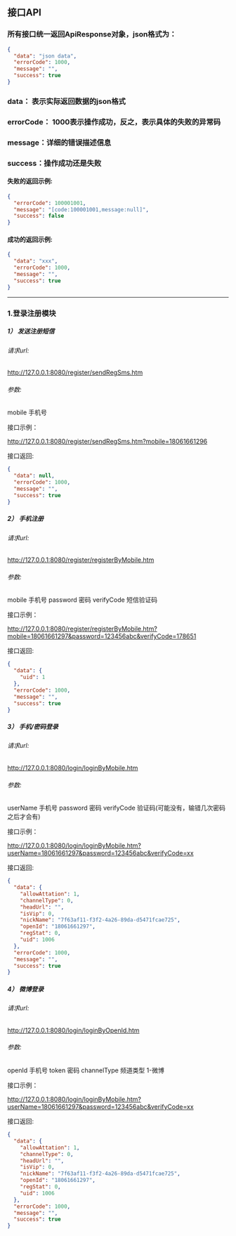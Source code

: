 ## 接口API

### 所有接口统一返回ApiResponse对象，json格式为：
```json
{
  "data": "json data",
  "errorCode": 1000,
  "message": "",
  "success": true
}
```

### data： 表示实际返回数据的json格式
### errorCode： 1000表示操作成功，反之，表示具体的失败的异常码
### message：详细的错误描述信息
### success：操作成功还是失败

#### 失败的返回示例:
```json
{
  "errorCode": 100001001,
  "message": "[code:100001001,message:null]",
  "success": false
}
```

#### 成功的返回示例:
```json
{
  "data": "xxx",
  "errorCode": 1000,
  "message": "",
  "success": true
}
```

--------- 
### 1.登录注册模块

##### 1）  发送注册短信

###### 请求url:
http://127.0.0.1:8080/register/sendRegSms.htm
###### 参数:
mobile 手机号 

接口示例：

http://127.0.0.1:8080/register/sendRegSms.htm?mobile=18061661296

接口返回:
```json
{
  "data": null,
  "errorCode": 1000,
  "message": "",
  "success": true
}
```

##### 2）  手机注册
  
###### 请求url:
http://127.0.0.1:8080/register/registerByMobile.htm
###### 参数:
mobile 手机号 
password 密码
verifyCode 短信验证码

接口示例：

http://127.0.0.1:8080/register/registerByMobile.htm?mobile=18061661297&password=123456abc&verifyCode=178651

接口返回:
```json
{
  "data": {
    "uid": 1
  },
  "errorCode": 1000,
  "message": "",
  "success": true
}
```

##### 3）  手机/密码登录
  
###### 请求url:
http://127.0.0.1:8080/login/loginByMobile.htm
###### 参数:
userName 手机号 
password 密码
verifyCode 验证码(可能没有，输错几次密码之后才会有)

接口示例：

http://127.0.0.1:8080/login/loginByMobile.htm?userName=18061661297&password=123456abc&verifyCode=xx

接口返回:
```json
{
  "data": {
    "allowAttation": 1,
    "channelType": 0,
    "headUrl": "",
    "isVip": 0,
    "nickName": "7f63af11-f3f2-4a26-89da-d5471fcae725",
    "openId": "18061661297",
    "regStat": 0,
    "uid": 1006
  },
  "errorCode": 1000,
  "message": "",
  "success": true
}
```

##### 4） 微博登录
  
###### 请求url:
http://127.0.0.1:8080/login/loginByOpenId.htm
###### 参数:
openId 手机号 
token 密码
channelType  频道类型  1-微博

接口示例：

http://127.0.0.1:8080/login/loginByMobile.htm?userName=18061661297&password=123456abc&verifyCode=xx

接口返回:
```json
{
  "data": {
    "allowAttation": 1,
    "channelType": 0,
    "headUrl": "",
    "isVip": 0,
    "nickName": "7f63af11-f3f2-4a26-89da-d5471fcae725",
    "openId": "18061661297",
    "regStat": 0,
    "uid": 1006
  },
  "errorCode": 1000,
  "message": "",
  "success": true
}
```
